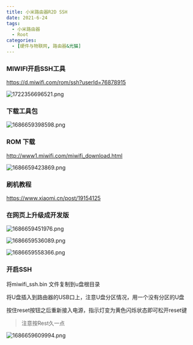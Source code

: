 ```yaml
---
title: 小米路由器R2D SSH
date: 2021-6-24
tags: 
  - 小米路由器
  - Root
categories:
  - [硬件与物联网, 路由器&光猫]
---
```


### MIWIFI开启SSH工具
https://d.miwifi.com/rom/ssh?userId=76878915

![1722356696521.png](https://img.wangwen135.top:23456/image/2024/07/66a913e03094f.png)


### 下载工具包
![1686659398598.png](https://img.wangwen135.top:23456/note/2023/06/6488614891964.png)


### ROM 下载
http://www1.miwifi.com/miwifi_download.html

![1686659423869.png](https://img.wangwen135.top:23456/note/2023/06/64886161efe33.png)



### 刷机教程
https://www.xiaomi.cn/post/19154125

### 在网页上升级成开发版

![1686659451976.png](https://img.wangwen135.top:23456/note/2023/06/6488617e1f9eb.png)

![1686659536089.png](https://img.wangwen135.top:23456/note/2023/06/648861d231dd2.png)

![1686659558366.png](https://img.wangwen135.top:23456/note/2023/06/648861e871b39.png)


### 开启SSH
将miwifi_ssh.bin 文件复制到u盘根目录

将U盘插入到路由器的USB口上，注意U盘分区情况，用一个没有分区的U盘

按住reset按钮之后重新接入电源，指示灯变为黄色闪烁状态即可松开reset键

> 注意按Rest久一点

![1686659609994.png](https://img.wangwen135.top:23456/note/2023/06/6488621c3df9e.png)


